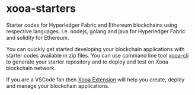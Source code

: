 # xooa-starters
Starter codes for Hyperledger Fabric and Ethereum blockchains using respective languages. i.e. nodejs, golang and java for Hyperledger Fabric and solidity for Ethereum.

You can quickly get started developing your blockchain applications with starter codes available in zip files.
You can use command line tool [xooa-cli](https://www.npmjs.com/package/xooa-cli) to generate your starter repository and to deploy and test on Xooa blockchain network.

If you are a VSCode fan then [Xooa Extension](https://marketplace.visualstudio.com/items?itemName=Xooa.xooa-extension) will help you create, deploy and manage your blockchain applications. 
